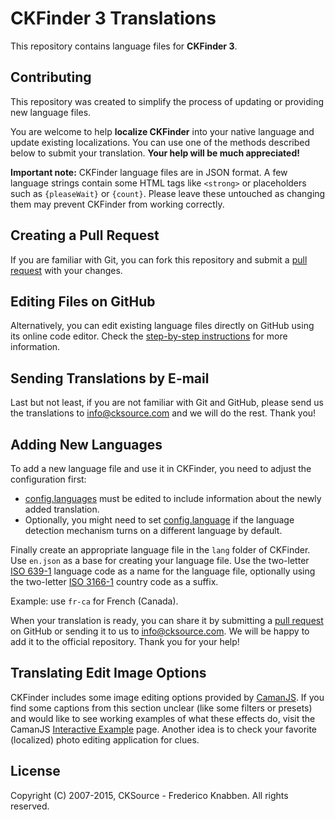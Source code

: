 # CKFinder 3 Translations

This repository contains language files for **CKFinder 3**.

## Contributing

This repository was created to simplify the process of updating or providing new language files.

You are welcome to help **localize CKFinder** into your native language and update existing localizations. You can use one of the methods described below to submit your translation. **Your help will be much appreciated!**

**Important note:** CKFinder language files are in JSON format. A few language strings contain some HTML tags like `<strong>` or placeholders such as `{pleaseWait}` or `{count}`. Please leave these untouched as changing them may prevent CKFinder from working correctly.

## Creating a Pull Request

If you are familiar with Git, you can fork this repository and submit a [pull request](https://github.com/ckfinder/ckfinder-translations/pulls) with your changes.

## Editing Files on GitHub

Alternatively, you can edit existing language files directly on GitHub using its online code editor. Check the [step-by-step instructions](http://docs.cksource.com/ckfinder3/#!/guide/dev_translations-section-editing-files-on-github) for more information.

## Sending Translations by E-mail

Last but not least, if you are not familiar with Git and GitHub, please send us the translations to [info@cksource.com](info@cksource.com) and we will do the rest. Thank you!

## Adding New Languages

To add a new language file and use it in CKFinder, you need to adjust the configuration first:
  
  * [config.languages](http://docs.cksource.com/ckfinder3/#!/api/CKFinder.Config-cfg-languages) must be edited
    to include information about the newly added translation.
  * Optionally, you might need to set [config.language](http://docs.cksource.com/ckfinder3/#!/api/CKFinder.Config-cfg-language) 
    if the language detection mechanism turns on a different language by default.

Finally create an appropriate language file in the `lang` folder of CKFinder. Use `en.json` as a base for creating 
your language file. Use the two-letter [ISO 639-1](http://en.wikipedia.org/wiki/List_of_ISO_639-1_codes) language code 
as a name for the language file, optionally using the two-letter [ISO 3166-1](http://en.wikipedia.org/wiki/ISO_3166-1_alpha-2) 
country code as a suffix.

Example: use `fr-ca` for French (Canada).

When your translation is ready, you can share it by submitting a [pull request](https://github.com/ckfinder/ckfinder-translations/pulls) on GitHub or sending it to us to [info@cksource.com](info@cksource.com). We will be happy to add it to the official repository. Thank you for your help!

## Translating Edit Image Options

CKFinder includes some image editing options provided by [CamanJS](http://camanjs.com/). If you find some captions from this section unclear (like some filters or presets) and would like to see working examples of what these effects do, visit the CamanJS [Interactive Example](http://camanjs.com/examples/) page. Another idea is to check your favorite (localized) photo editing application for clues.

## License

Copyright (C) 2007-2015, CKSource - Frederico Knabben. All rights reserved.
